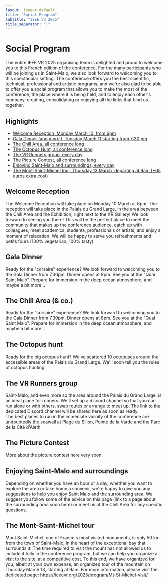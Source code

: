 ```yaml
---
layout: ieeevr-default
title: "Social Program"
subtitle: "IEEE VR 2025"
title_separator: "|"
---
```

<script type="text/javascript">
    $(document).ready(function(){
		var email = ""; 
		var domain = "ieeevr.org"; 

		email = "general2025"; 		
		general.innerHTML  = "<span class='text-nowrap'><a href=javascript:location='" + "mail" + "to:" + email + "@" + domain + "'><i class='fas fa-fw fa-envelope-square emailIcon' style=''></i><i class='emailText'>" + email + "@" + domain + "</a></i></span>";

        email = "steering"; 		
		steering.innerHTML  = "<span class='text-nowrap'><a href=javascript:location='" + "mail" + "to:" + email + "@" + domain + "'><i class='fas fa-fw fa-envelope-square emailIcon' style=''></i><i class='emailText'>" + email + "@" + domain + "</a></i></span>";

        email = "eventconduct"; 		
		$(".eventconduct").html("<span class='text-nowrap'><a href=javascript:location='" + "mail" + "to:" + email + "@" + domain + "'><i class='fas fa-fw fa-envelope-square emailIcon' style=''></i><i class='emailText'>" + email + "@" + domain + "</a></i></span>");

        email = "eventconduct"; 		
		$(".eventconductSm").html("<span class='text-nowrap'><a href=javascript:location='" + "mail" + "to:" + email + "@" + domain + "'><i class='fas fa-fw fa-envelope-square emailIconSm' style=''></i><i class='emailTextSm'>" + email + "@" + domain + "</a></i></span>");

		email = "labtour2025"; 
		$(".labtour").html("<span class='text-nowrap'><a href=javascript:location='" + "mail" + "to:" + email + "@" + domain + "'><i class='fas fa-fw fa-envelope-square emailIconSm' style=''></i><i class='emailTextSm'>" + email + "@" + domain + "</a></i></span>");
		
        email = "swan"; 
		var domain = "acm.org"; 		
		swan.innerHTML  = "<span class='text-nowrap'><a href=javascript:location='" + "mail" + "to:" + email + "@" + domain + "'><i class='fas fa-fw fa-envelope-square emailIcon' style=''></i><i class='emailText'>" + email + "@" + domain + "</a></i></span>";
	});
</script>
<div>
	<h1>Social Program<div class="floatRight"><span class="labtour"></span></div></h1>
	<p>
        The entire IEEE VR 2025 organising team is delighted and proud to welcome you to this French edition of the conference. For the many participants who will be joining us in Saint-Malo, we also look forward to welcoming you to this spectacular setting. The conference offers you the best scientific, technical, professional and artistic programs, and we're also glad to be able to offer you a social program that allows you to make the most of the conference, the place where it is being held, and to enjoy each other's company, creating, consolidating or enjoying all the links that bind us together.
    </p>
	<h2>Highlights</h2>
	<ul>
		<li><a href="#welcomeReception">Welcome Reception, Monday March 10, from 6pm</a></li>
		<li><a href="#galaDinner">Gala Dinner (and more!), Tuesday March 11 starting from 7:30 pm</a></li>
		<li><a href="#chillArea">The Chill Area, all conference long</a></li>
		<li><a href="#octopusHunt">The Octopus Hunt, all conference long</a></li>
		<li><a href="#VRrunners">The VR Runners group, every day</a></li>
		<li><a href="#pictureContest">The Picture Contest, all conference long</a></li>
		<li><a href="#enjoyingStMalo">Enjoying Saint-Malo and surroundings, every day</a></li>
		<li><a href="#MtStMichel">The Mont-Saint-Michel tour, Thursday 13 March, departing at 9am (+65 euros extra cost)</a></li>
	</ul>
	<div id = "welcomeReception">
		<h2>Welcome Reception</h2>
		<p>The Welcome Reception will take place on Monday 10 March at 6pm. The reception will take place in the Palais du Grand Large, in the area between the Chill Area and the Exhibition, right next to the XR Gallery! We look forward to seeing you there! This will be the perfect place to meet the community that makes up the conference audience, catch up with colleagues, meet academics, students, professionals or artists, and enjoy a moment of relaxation. We will be happy to serve you refreshments and petits fours (100% vegetarian, 100% tasty).</p>
	</div>
	<div id = "galaDinner">
		<h2>Gala Dinner</h2>
		<p>Ready for the "corsaire" experience? We look forward to welcoming you to the Gala Dinner from 7.30pm. Dinner opens at 8pm. See you at the "Quai Saint Malo". Prepare for immersion in the deep ocean atmosphere, and maybe a bit more…</p>
	</div>
	<div id = "chillArea">
		<h2>The Chill Area (& co.)</h2>
		<p>Ready for the "corsaire" experience? We look forward to welcoming you to the Gala Dinner from 7.30pm. Dinner opens at 8pm. See you at the "Quai Saint Malo". Prepare for immersion in the deep ocean atmosphere, and maybe a bit more…</p>
	</div>
	<div id = "octopusHunt">
		<h2>The Octopus hunt</h2>
		<p>Ready for the big octopus hunt? We've scattered 10 octopuses around the accessible areas of the Palais du Grand Large. We'll soon tell you the rules of octopus hunting!</p>
	</div>
	<div id = "VRrunners">
		<h2>The VR Runners group</h2>
		<p>Saint-Malo, and even more so the area around the Palais du Grand Large, is an ideal place for runners. We'll set up a discord channel so that you can run alone or with others, swap routes or arrange to meet up. The link to the dedicated Discord channel will be shared here as soon as ready. <br>The best places to run in the immediate vicinity of the conference are undoubtedly the seawall at Plage du Sillon, Pointe de la Varde and the Parc de la Cité d'Aleth.</p>
	</div>
	<div id = "pictureContest">
		<h2>The Picture Contest</h2>
		<p>More about the picture contest here very soon.</p>
	</div>
	<div id = "enjoyingStMalo">
		<h2>Enjoying Saint-Malo and surroundings</h2>
		<p>Depending on whether you have an hour or a day, whether you want to explore the area or take home a souvenir, we're happy to give you any suggestions to help you enjoy Saint Malo and the surrounding area. We suggest you follow some of the advice on this page (link to a page about the surrounding area soon here) or meet us at the Chill Area for any specific questions.</p>
	</div>
	<div id = "MtStMichel">
		<h2>The Mont-Saint-Michel tour</h2>
		<p>Mont Saint-Michel, one of France's most visited monuments, is only 50 km from the town of Saint-Malo, in the heart of the exceptional bay that surrounds it. The time required to visit the mount has not allowed us to include it fully in the conference program, but we can help you organize a visit to the site, at a competitive cost. To this end, we have organized for you, albeit at your own expense, an organized tour of the mountain on Thursday March 13, starting at 9am. For more information, please visit the dedicated page: <a href="https://ieeevr.org/2025/program/Mt-St-Michel-visit/">https://ieeevr.org/2025/program/Mt-St-Michel-visit/</a></p>
	</div>
</div>